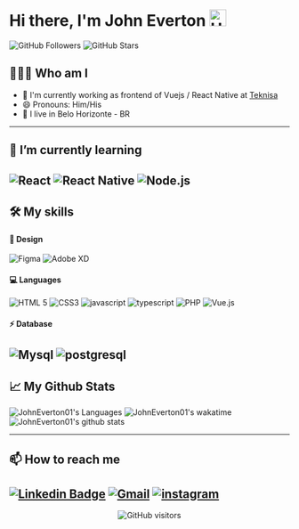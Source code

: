 # Hi there, I'm John Everton <img src="https://raw.githubusercontent.com/iampavangandhi/iampavangandhi/master/gifs/Hi.gif" width="30px" alt="Hi"> 
![GitHub Followers](https://img.shields.io/github/followers/johneverton01?style=for-the-badge&labelColor=0D0D0D&logo=Github&Color=white)
![GitHub Stars](https://img.shields.io/github/stars/johneverton01?style=for-the-badge&labelColor=0D0D0D&logo=Github&Color=white)



## 👨🏾‍💻 Who am I

- 🔭 I'm currently working as frontend of Vuejs / React Native at [Teknisa](https://www.teknisa.com)
- 😄 Pronouns: Him/His
- 📌 I live in Belo Horizonte - BR
---

## 🌱 I’m currently learning
![React](https://img.shields.io/badge/React-20232A?style=for-the-badge&logo=react&logoColor=61DAF)
![React Native](https://img.shields.io/badge/React_Native-20232A?style=for-the-badge&logo=react&logoColor=61DAFB)
![Node.js](https://img.shields.io/badge/Node.js-339933?style=for-the-badge&logo=nodedotjs&logoColor=white)
---

## 🛠️ My skills
#### 🎨 Design
![Figma](https://img.shields.io/badge/Figma-F24D1D.svg?style=for-the-badge&logo=figma&logoColor=white)
![Adobe XD](https://img.shields.io/badge/Adobe%20XD-470137?style=for-the-badge&logo=Adobe%20XD&logoColor=#FF61F6)

#### 💻 Languages
![HTML 5](https://img.shields.io/badge/HTML5-E34F26?style=for-the-badge&logo=html5&logoColor=white)
![CSS3](https://img.shields.io/badge/CSS3-1572B6?style=for-the-badge&logo=css3&logoColor=white)
![javascript](https://img.shields.io/badge/JavaScript-323330?style=for-the-badge&logo=javascript&logoColor=F7DF1E)
![typescript](https://img.shields.io/badge/TypeScript-007ACC?style=for-the-badge&logo=typescript&logoColor=white)
![PHP](https://img.shields.io/badge/PHP-777BB4?style=for-the-badge&logo=php&logoColor=white)
![Vue.js](https://img.shields.io/badge/Vue.js-35495E?style=for-the-badge&logo=vuedotjs&logoColor=4FC08D)

#### ⚡ Database
![Mysql](https://img.shields.io/badge/MySQL-00000F?style=for-the-badge&logo=mysql&logoColor=white)
![postgresql](https://img.shields.io/badge/PostgreSQL-316192?style=for-the-badge&logo=postgresql&logoColor=white)
---

## 📈 My Github Stats

![JohnEverton01's Languages](https://github-readme-stats.vercel.app/api/top-langs/?username=johneverton01&layout=compact&langs_count=7&theme=dark)
![JohnEverton01's wakatime](https://github-readme-stats.vercel.app/api/wakatime?username=be52e085-13b8-4cf4-bfa7-ac426ef9c9a3&theme=dark&layout=compact&v2)
![JohnEverton01's github stats](https://github-readme-stats.vercel.app/api?username=johneverton01&show_icons=true&theme=dark&include_all_commits=true&count_private=true) 

---

## 📫 How to reach me
[![Linkedin Badge](https://img.shields.io/badge/-John%20Everton-292929?style=for-the-badge&logo=Linkedin&logoColor=white&link=https://www.linkedin.com/in/john-everton01/)](https://www.linkedin.com/in/john-everton01/)
[![Gmail](https://img.shields.io/badge/Gmail-D14836?style=for-the-badge&logo=gmail&logoColor=white)](mailto:johneverton44@gmail.com)
[![instagram](https://img.shields.io/badge/Instagram-E4405F?style=for-the-badge&logo=instagram&logoColor=white)](https://www.instagram.com/johneverton01/)
---

<p align="center">
<img src="https://komarev.com/ghpvc/?username=your-github-johneverton01&color=0D0D0D&style=for-the-bad&label=visitors" alt="GitHub visitors" />
</p>
